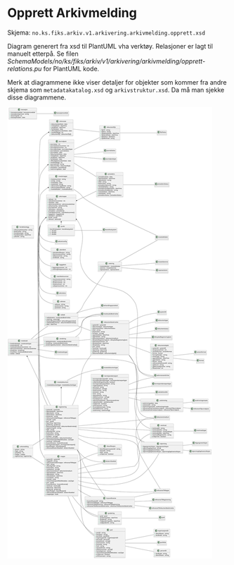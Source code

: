 # Opprett Arkivmelding

Skjema: `no.ks.fiks.arkiv.v1.arkivering.arkivmelding.opprett.xsd`


Diagram generert fra xsd til PlantUML vha verktøy. Relasjoner er lagt til manuelt etterpå.
Se filen _SchemaModels/no/ks/fiks/arkiv/v1/arkivering/arkivmelding/opprett-relations.pu_ for PlantUML kode.

Merk at diagrammene ikke viser detaljer for objekter som kommer fra andre skjema som `metadatakatalog.xsd` og `arkivstruktur.xsd`.
Da må man sjekke disse diagrammene.

![opprett arkivmelding](opprett-relations.svg)